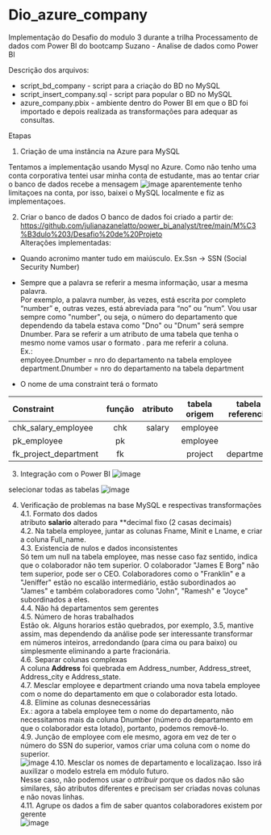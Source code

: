 # Dio_azure_company
Implementação do Desafio do modulo 3 durante a trilha Processamento de dados com Power BI do bootcamp Suzano - Analise de dados como Power BI

Descrição dos arquivos:
* script_bd_company - script para a criação do BD no MySQL
* script_insert_company.sql - script para popular o BD no MySQL
* azure_company.pbix - ambiente dentro do Power BI em que o BD foi importado e depois realizada as transformações para adequar as consultas.

Etapas
1. Criação de uma instância na Azure para MySQL

Tentamos a implementação usando Mysql no Azure. Como não tenho uma conta corporativa tentei usar minha conta de estudante, mas ao tentar criar o banco de dados recebe a mensagem
![image](https://github.com/user-attachments/assets/9e4febc6-3949-4cb8-95e3-79b5f1705ff8)
aparentemente tenho limitaçoes na conta, por isso, baixei o MySQL localmente e fiz as implementaçoes. 

2. Criar o banco de dados
   O banco de dados foi criado a partir de:
   https://github.com/julianazanelatto/power_bi_analyst/tree/main/M%C3%B3dulo%203/Desafio%20de%20Projeto <br>
Alterações implementadas:
*	Quando acronimo manter tudo em maiúsculo.
  Ex.Ssn -> SSN (Social Security Number)
-	Sempre que a palavra se referir a mesma informação, usar a mesma palavra.<br>  Por exemplo, a palavra number, às vezes, está escrita por completo “number” e, outras vezes, está abreviada para “no” ou “num”. Vou usar sempre como "number", ou seja, o número do departamento que dependendo da tabela estava como "Dno" ou "Dnum" será sempre Dnumber. Para se referir a um atributo de uma tabela que tenha o mesmo nome vamos usar o formato <tabela>.<atributo> para me referir a coluna.<br>
 	Ex.:<br>
  employee.Dnumber = nro do departamento na tabela employee
  department.Dnumber = nro do departamento na tabela department
*	O nome de uma constraint terá o formato <br>

| Constraint            | função   |atributo   | tabela origem  | tabela referencia |
|:----------------------|:--------:|:---------:|:--------------:|:-----------------:|
| chk_salary_employee   | chk      | salary    | employee       |                   |
| pk_employee           | pk       |           | employee       |                   |
| fk_project_department | fk       |           | project        | department        |

3. Integração com o Power BI
   ![image](https://github.com/user-attachments/assets/ced45059-f5bf-475c-bd0d-6a89b206f312)

  selecionar todas as tabelas
   ![image](https://github.com/user-attachments/assets/a85920f5-d90d-46b8-8745-789d89e3afef)

4. Verificação de problemas na base MySQL e respectivas transformações<br>
4.1. Formato dos dados<br>
   atributo **salario** alterado para **decimal fixo (2 casas decimais)<br>
4.2. Na tabela employee, juntar as colunas Fname, Minit e Lname, e criar a coluna Full_name.<br>
4.3. Existencia de nulos e dados inconsistentes<br>
   Só tem um null na tabela employee, mas nesse caso faz sentido, indica que o colaborador não tem superior. O colaborador "James E Borg" não tem superior, pode ser o CEO. Colaboradores como o "Franklin" e a "Jeniffer" estão no escalão intermediário, estão subordinados ao "James" e também colaboradores como "John", "Ramesh" e "Joyce" subordinados a eles.<br>
4.4. Não há departamentos sem gerentes <br>
4.5. Número de horas trabalhados<br>
   Estão ok. Alguns horarios estão quebrados, por exemplo, 3.5, mantive assim, mas dependendo da análise pode ser interessante transformar em números inteiros, arredondando (para cima ou para baixo) ou simplesmente eliminando a parte fracionária.<br>
4.6. Separar colunas complexas<br>
   A coluna **Address** foi quebrada em Address_number, Address_street, Address_city e Address_state.<br>
4.7. Mesclar employee e department criando uma nova tabela employee com o nome do departamento em que o colaborador esta lotado.<br>
4.8. Elimine as colunas desnecessárias<br>
   Ex.: agora a tabela employee tem o nome do departamento, não necessitamos mais da coluna Dnumber (número do departamento em que o colaborador esta lotado), portanto, podemos removê-lo.<br>
4.9. Junção de employee com ele mesmo, agora em vez de ter o número do SSN do superior, vamos criar uma coluna com o nome do superior.<br>
![image](https://github.com/user-attachments/assets/5be45433-f7e6-4418-a9a6-edc109e45d10)
4.10. Mesclar os nomes de departamento e localizaçao. Isso irá auxilizar o modelo estrela em módulo futuro.<br>
Nesse caso, não podemos usar o *atribuir* porque os dados não são similares, são atributos diferentes e precisam ser criadas novas colunas e não novas linhas.<br>
4.11. Agrupe os dados a fim de saber quantos colaboradores existem por gerente<br>
![image](https://github.com/user-attachments/assets/e44dcfc8-9061-4c2f-885e-0682798a2c32)


   
   
